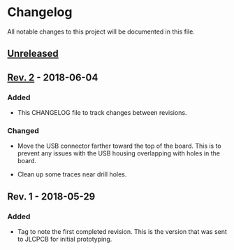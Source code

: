 # Changelog
All notable changes to this project will be documented in this file.

## [Unreleased]

## [Rev. 2] - 2018-06-04

### Added
- This CHANGELOG file to track changes between revisions.

### Changed
- Move the USB connector farther toward the top of the board. This is
  to prevent any issues with the USB housing overlapping with holes in
  the board.

- Clean up some traces near drill holes.

## Rev. 1 - 2018-05-29

### Added
- Tag to note the first completed revision. This is the version that
  was sent to JLCPCB for initial prototyping.

[Unreleased]: https://github.com/jmdaly/CO60/compare/Rev.2...HEAD
[Rev. 2]: https://github.com/jmdaly/CO60/compare/Rev.1...Rev.2
